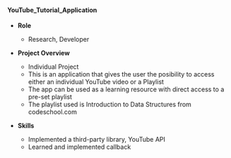 #### YouTube_Tutorial_Application

- **Role**
  * Research, Developer
  
- **Project Overview**
  * Individual Project
  * This is an application that gives the user the posibility to access either an individual YouTube video or a Playlist
  * The app can be used as a learning resource with direct access to a pre-set playlist
  * The playlist used is Introduction to Data Structures from codeschool.com
  
- **Skills**
  * Implemented a third-party library, YouTube API
  * Learned and implemented callback 
